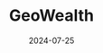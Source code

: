 ---  
layout: startup_page  
title: "GeoWealth"  
id: "geowealth.com"  
permalink: "/geowealthgeowealth.com07252024/"  
website: "https://geowealth.com/"  
funding_round: "Growth Investment"  
funding_amount: "$18M"  
investors: "BlackRock, Kayne Anderson Growth Capital, J.P. Morgan Asset Management"  
about: "GeoWealth is a turnkey asset management platform (TAMP) and financial technology solution for RIAs. Its user-friendly technology provides access to diversified model portfolios and handles back-office tasks like reporting and billing. The platform aims to help advisors grow faster and serve clients more efficiently."  
markets: "Fintech, Asset Management, Financial Services, Wealth Management"  
hq: "Chicago, Illinois, United States"  
founded_year: "2010"  
linkedin: "https://www.linkedin.com/company/geowealth"  
twitter: "https://twitter.com/GeoWealthTech"  
instagram: ""  
facebook: ""  
crunchbase: "https://www.crunchbase.com/organization/geowealth"  
pitchbook: "https://pitchbook.com/profiles/company/263352-79"  

date_display: "25-Jul-2024"  
date: "2024-07-25"

# SEO Optimization  
meta_title: "GeoWealth - Growth Investment Funding ($18M)"  
meta_description: "GeoWealth, GeoWealth is a turnkey asset management platform (TAMP) and financial technology solution for RIAs. Its user-friendly technology provides access to di..."  
meta_keywords: "GeoWealth, Fintech, Asset Management, Financial Services, Wealth Management, Growth Investment funding"  
canonical_url: "https://startup.projectstartups.com/geowealthgeowealth.com07252024/"  
---